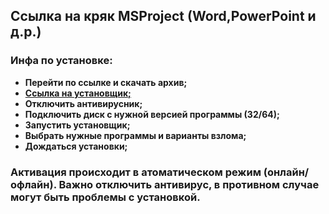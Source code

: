 ## Ссылка на кряк MSProject (Word,PowerPoint и д.р.)

### Инфа по установке:

- **Перейти по ссылке и скачать архив;**
- **[Ссылка на установщик;](https://cloud.mail.ru/public/zLuU/qad8VUZQS)**
- **Отключить антивирусник;**
- **Подключить диск с нужной версией программы (32/64);**
- **Запустить установщик;**
- **Выбрать нужные программы и варианты взлома;**
- **Дождаться установки;**

### Активация происходит в атоматическом режим (онлайн/офлайн). Важно отключить антивирус, в противном случае могут быть проблемы с установкой.
